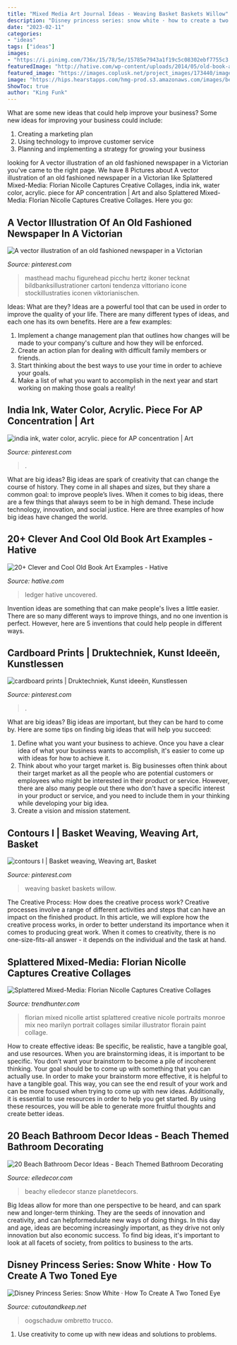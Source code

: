 ```yaml
---
title: "Mixed Media Art Journal Ideas - Weaving Basket Baskets Willow"
description: "Disney princess series: snow white · how to create a two toned eye"
date: "2023-02-11"
categories:
- "ideas"
tags: ["ideas"]
images:
- "https://i.pinimg.com/736x/15/78/5e/15785e7943a1f19c5c08302ebf7755c3.jpg"
featuredImage: "http://hative.com/wp-content/uploads/2014/05/old-book-art/3-altered-book-art-project.jpg"
featured_image: "https://images.coplusk.net/project_images/173440/image/101955_2F2014-05-20-195546-P1040910.jpg"
image: "https://hips.hearstapps.com/hmg-prod.s3.amazonaws.com/images/beach-bathroom-decor-logan-killen-2-1504621092.jpg?crop=1xw:1xh;center,top&amp;resize=768:*"
ShowToc: true
author: "King Funk"
---
```



What are some new ideas that could help improve your business?
Some new ideas for improving your business could include: 
1. Creating a marketing plan 
2. Using technology to improve customer service 
3. Planning and implementing a strategy for growing your business 

	

		
looking for A vector illustration of an old fashioned newspaper in a Victorian you've came to the right page. We have 8 Pictures about A vector illustration of an old fashioned newspaper in a Victorian like Splattered Mixed-Media: Florian Nicolle Captures Creative Collages, india ink, water color, acrylic. piece for AP concentration | Art and also Splattered Mixed-Media: Florian Nicolle Captures Creative Collages. Here you go:
		
    
## A Vector Illustration Of An Old Fashioned Newspaper In A Victorian

<img loading=lazy src="https://i.pinimg.com/736x/cf/90/f0/cf90f02e2667e402e62f1e48a83b5b75.jpg" onerror="this.onerror=null;this.src='https://tse2.mm.bing.net/th?id=OIP.zSQciMs7jP7lvb8uNWO-bwHaLH&amp;pid=15.1';" alt="A vector illustration of an old fashioned newspaper in a Victorian">

_Source: pinterest.com_

>masthead machu figurehead picchu hertz ikoner tecknat bildbanksillustrationer cartoni tendenza vittoriano icone stockillustraties iconen viktorianischen. 

	

Ideas: What are they?
Ideas are a powerful tool that can be used in order to improve the quality of your life. There are many different types of ideas, and each one has its own benefits. Here are a few examples: 
1. Implement a change management plan that outlines how changes will be made to your company's culture and how they will be enforced. 
2. Create an action plan for dealing with difficult family members or friends. 
3. Start thinking about the best ways to use your time in order to achieve your goals. 
4. Make a list of what you want to accomplish in the next year and start working on making those goals a reality!

    
## India Ink, Water Color, Acrylic. Piece For AP Concentration | Art

<img loading=lazy src="https://i.pinimg.com/736x/5b/fa/8b/5bfa8b03e8c88cab2533e558bb160d81--india-ink-water-colors.jpg" onerror="this.onerror=null;this.src='https://tse4.mm.bing.net/th?id=OIP._4hM1zTm5FV7YYpdfRDZCwHaJ6&amp;pid=15.1';" alt="india ink, water color, acrylic. piece for AP concentration | Art">

_Source: pinterest.com_

>. 

	

What are big ideas?
Big ideas are spark of creativity that can change the course of history. They come in all shapes and sizes, but they share a common goal: to improve people’s lives. When it comes to big ideas, there are a few things that always seem to be in high demand. These include technology, innovation, and social justice. Here are three examples of how big ideas have changed the world.

    
## 20+ Clever And Cool Old Book Art Examples - Hative

<img loading=lazy src="http://hative.com/wp-content/uploads/2014/05/old-book-art/3-altered-book-art-project.jpg" onerror="this.onerror=null;this.src='https://tse2.mm.bing.net/th?id=OIP.DIFqBsODCDMEHS_37yVfjwHaKI&amp;pid=15.1';" alt="20+ Clever and Cool Old Book Art Examples - Hative">

_Source: hative.com_

>ledger hative uncovered. 

	

Invention ideas are something that can make people's lives a little easier. There are so many different ways to improve things, and no one invention is perfect. However, here are 5 inventions that could help people in different ways.

    
## Cardboard Prints | Druktechniek, Kunst Ideeën, Kunstlessen

<img loading=lazy src="https://i.pinimg.com/736x/15/78/5e/15785e7943a1f19c5c08302ebf7755c3.jpg" onerror="this.onerror=null;this.src='https://tse4.mm.bing.net/th?id=OIP.UlkE1jrw4ZMezPOomZ0WbAHaJ3&amp;pid=15.1';" alt="cardboard prints | Druktechniek, Kunst ideeën, Kunstlessen">

_Source: pinterest.com_

>. 

	

What are big ideas?
Big ideas are important, but they can be hard to come by. Here are some tips on finding big ideas that will help you succeed: 
1. Define what you want your business to achieve. Once you have a clear idea of what your business wants to accomplish, it's easier to come up with ideas for how to achieve it. 
2. Think about who your target market is. Big businesses often think about their target market as all the people who are potential customers or employees who might be interested in their product or service. However, there are also many people out there who don't have a specific interest in your product or service, and you need to include them in your thinking while developing your big idea. 
3. Create a vision and mission statement.

    
## Contours I | Basket Weaving, Weaving Art, Basket

<img loading=lazy src="https://i.pinimg.com/736x/9a/0c/00/9a0c000b1c003593382ebf8a44141591.jpg" onerror="this.onerror=null;this.src='https://tse3.mm.bing.net/th?id=OIP.CSpWkqHLpMawpzeRtA_kKADYEg&amp;pid=15.1';" alt="contours I | Basket weaving, Weaving art, Basket">

_Source: pinterest.com_

>weaving basket baskets willow. 

	

The Creative Process: How does the creative process work?
Creative processes involve a range of different activities and steps that can have an impact on the finished product. In this article, we will explore how the creative process works, in order to better understand its importance when it comes to producing great work.
When it comes to creativity, there is no one-size-fits-all answer - it depends on the individual and the task at hand.

    
## Splattered Mixed-Media: Florian Nicolle Captures Creative Collages

<img loading=lazy src="http://cdn.trendhunterstatic.com/thumbs/florian-nicolle1.jpeg" onerror="this.onerror=null;this.src='https://tse4.mm.bing.net/th?id=OIP.vmupRwIH97UUGTSK4P1JNgHaKl&amp;pid=15.1';" alt="Splattered Mixed-Media: Florian Nicolle Captures Creative Collages">

_Source: trendhunter.com_

>florian mixed nicolle artist splattered creative nicole portraits monroe mix neo marilyn portrait collages similar illustrator florain paint collage. 

	

How to create effective ideas: Be specific, be realistic, have a tangible goal, and use resources.
When you are brainstorming ideas, it is important to be specific. You don’t want your brainstorm to become a pile of incoherent thinking. Your goal should be to come up with something that you can actually use. In order to make your brainstorm more effective, it is helpful to have a tangible goal. This way, you can see the end result of your work and can be more focused when trying to come up with new ideas. Additionally, it is essential to use resources in order to help you get started. By using these resources, you will be able to generate more fruitful thoughts and create better ideas.

    
## 20 Beach Bathroom Decor Ideas - Beach Themed Bathroom Decorating

<img loading=lazy src="https://hips.hearstapps.com/hmg-prod.s3.amazonaws.com/images/beach-bathroom-decor-logan-killen-2-1504621092.jpg?crop=1xw:1xh;center,top&amp;resize=768:*" onerror="this.onerror=null;this.src='https://tse2.mm.bing.net/th?id=OIP.ZL_DK3FPzFSrdaICFcu0VQHaJ3&amp;pid=15.1';" alt="20 Beach Bathroom Decor Ideas - Beach Themed Bathroom Decorating">

_Source: elledecor.com_

>beachy elledecor stanze planetdecors. 

	

Big Ideas allow for more than one perspective to be heard, and can spark new and longer-term thinking. They are the seeds of innovation and creativity, and can helpformedulate new ways of doing things. In this day and age, ideas are becoming increasingly important, as they drive not only innovation but also economic success. To find big ideas, it's important to look at all facets of society, from politics to business to the arts.

    
## Disney Princess Series: Snow White · How To Create A Two Toned Eye

<img loading=lazy src="https://images.coplusk.net/project_images/173440/image/101955_2F2014-05-20-195546-P1040910.jpg" onerror="this.onerror=null;this.src='https://tse2.mm.bing.net/th?id=OIP.xIvqDA3WD7uSLMzoICNGewHaKk&amp;pid=15.1';" alt="Disney Princess Series: Snow White · How To Create A Two Toned Eye">

_Source: cutoutandkeep.net_

>oogschaduw ombretto trucco. 

	

1. Use creativity to come up with new ideas and solutions to problems.


